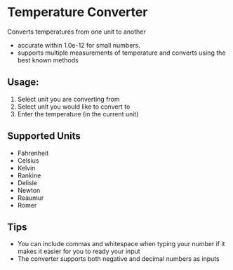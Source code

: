 # Temperature Converter

Converts temperatures from one unit to another
- accurate within 1.0e-12 for small numbers.
- supports multiple measurements of temperature and converts using the best known methods

## Usage:
1. Select unit you are converting from
2. Select unit you would like to convert to
3. Enter the temperature (in the current unit)

## Supported Units
- Fahrenheit
- Celsius
- Kelvin
- Rankine
- Delisle
- Newton
- Reaumur
- Romer

## Tips
- You can include commas and whitespace when typing your number if it makes it easier for you to ready your input
- The converter supports both negative and decimal numbers as inputs